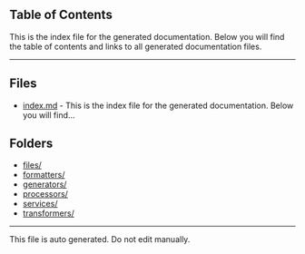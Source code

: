## Table of Contents

This is the index file for the generated documentation. Below you will find the table of contents and links to all generated documentation files.

---


## Files

- [index.md](index.md) - This is the index file for the generated documentation. Below you will find...

## Folders

- [files/](files/index.md)
- [formatters/](formatters/index.md)
- [generators/](generators/index.md)
- [processors/](processors/index.md)
- [services/](services/index.md)
- [transformers/](transformers/index.md)



---

This file is auto generated. Do not edit manually.